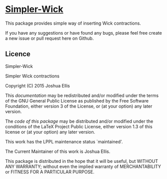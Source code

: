 [Simpler-Wick](http://jp-ellis.github.io/simpler-wick)
=======================================================

This package provides simple way of inserting Wick contractions.

If you have any suggestions or have found any bugs, please feel free create a
new issue or pull request here on Github.


Licence
-------

Simpler-Wick

Simpler Wick contractions

Copyright (C) 2015  Joshua Ellis


This *documentation* may be redistributed and/or modified under the terms of the
GNU General Public License as published by the Free Software Foundation, either
version 3 of the License, or (at your option) any later version.

The *code of this package* may be distributed and/or modified under the
conditions of the LaTeX Project Public License, either version 1.3 of this
license or (at your option) any later version.

This work has the LPPL maintenance status `maintained'.

The Current Maintainer of this work is Joshua Ellis.

This package is distributed in the hope that it will be useful, but WITHOUT ANY
WARRANTY; without even the implied warranty of MERCHANTABILITY or FITNESS FOR A
PARTICULAR PURPOSE.

